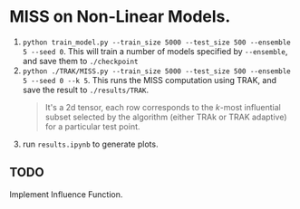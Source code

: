 # MISS on Non-Linear Models.

1. `python train_model.py --train_size 5000 --test_size 500 --ensemble 5 --seed 0`. This will train a number of models specified by `--ensemble`, and save them to `./checkpoint`
2. `python ./TRAK/MISS.py --train_size 5000 --test_size 500 --ensemble 5 --seed 0 --k 5`. This runs the MISS computation using TRAK, and save the result to `./results/TRAK`.
	> It's a 2d tensor, each row corresponds to the $k$-most influential subset selected by the algorithm (either TRAk or TRAK adaptive) for a particular test point.
3. run `results.ipynb` to generate plots.

## TODO
Implement Influence Function.